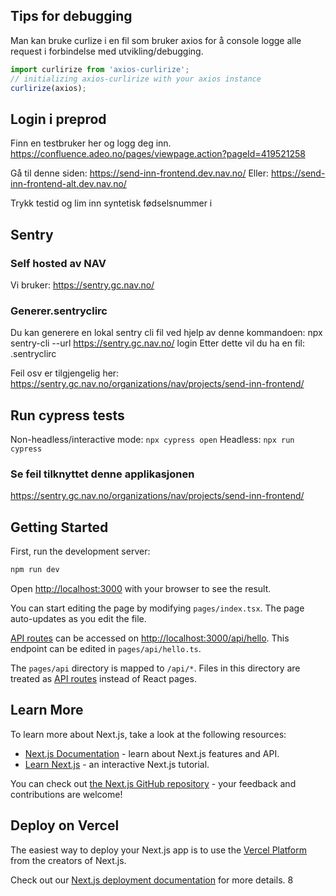 ## Tips for debugging

Man kan bruke curlize i en fil som bruker axios for å console logge alle request i forbindelse med utvikling/debugging.

```javascript
import curlirize from 'axios-curlirize';
// initializing axios-curlirize with your axios instance
curlirize(axios);
```

## Login i preprod

Finn en testbruker her og logg deg inn.
https://confluence.adeo.no/pages/viewpage.action?pageId=419521258

Gå til denne siden:
https://send-inn-frontend.dev.nav.no/
Eller:
https://send-inn-frontend-alt.dev.nav.no/

Trykk testid og lim inn syntetisk fødselsnummer i

## Sentry

### Self hosted av NAV

Vi bruker: https://sentry.gc.nav.no/

### Generer.sentryclirc

Du kan generere en lokal sentry cli fil ved hjelp av denne kommandoen:
npx sentry-cli --url https://sentry.gc.nav.no/ login
Etter dette vil du ha en fil: .sentryclirc

Feil osv er tilgjengelig her:
https://sentry.gc.nav.no/organizations/nav/projects/send-inn-frontend/

## Run cypress tests

Non-headless/interactive mode:
`npx cypress open`
Headless:
`npx run cypress`

### Se feil tilknyttet denne applikasjonen

https://sentry.gc.nav.no/organizations/nav/projects/send-inn-frontend/

## Getting Started

First, run the development server:

```bash
npm run dev
```

Open [http://localhost:3000](http://localhost:3000) with your browser to see the result.

You can start editing the page by modifying `pages/index.tsx`. The page auto-updates as you edit the file.

[API routes](https://nextjs.org/docs/api-routes/introduction) can be accessed on [http://localhost:3000/api/hello](http://localhost:3000/api/hello). This endpoint can be edited in `pages/api/hello.ts`.

The `pages/api` directory is mapped to `/api/*`. Files in this directory are treated as [API routes](https://nextjs.org/docs/api-routes/introduction) instead of React pages.

## Learn More

To learn more about Next.js, take a look at the following resources:

-   [Next.js Documentation](https://nextjs.org/docs) - learn about Next.js features and API.
-   [Learn Next.js](https://nextjs.org/learn) - an interactive Next.js tutorial.

You can check out [the Next.js GitHub repository](https://github.com/vercel/next.js/) - your feedback and contributions are welcome!

## Deploy on Vercel

The easiest way to deploy your Next.js app is to use the [Vercel Platform](https://vercel.com/new?utm_medium=default-template&filter=next.js&utm_source=create-next-app&utm_campaign=create-next-app-readme) from the creators of Next.js.

Check out our [Next.js deployment documentation](https://nextjs.org/docs/deployment) for more details.
8
